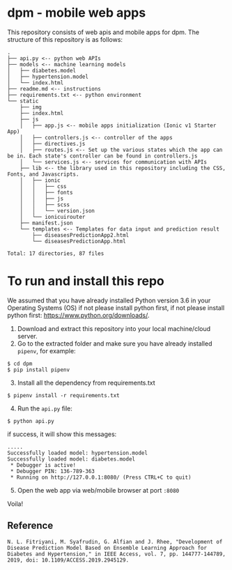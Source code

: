 # dpm - mobile web apps

This repository consists of web apis and mobile apps for dpm. The structure of this repository is as follows:

```
.
├── api.py <-- python web APIs
├── models <-- machine learning models
│   ├── diabetes.model
│   ├── hypertension.model
│   └── index.html
├── readme.md <-- instructions
├── requirements.txt <-- python environment
└── static
    ├── img
    ├── index.html
    ├── js
    │   ├── app.js <-- mobile apps initialization (Ionic v1 Starter App)
    │   ├── controllers.js <-- controller of the apps
    │   ├── directives.js 
    │   ├── routes.js <-- Set up the various states which the app can be in. Each state's controller can be found in controllers.js
    │   └── services.js <-- services for communication with APIs
    ├── lib <-- the library used in this repository including the CSS, Fonts, and Javascripts.
    │   ├── ionic
    │   │   ├── css
    │   │   ├── fonts
    │   │   ├── js
    │   │   ├── scss
    │   │   └── version.json
    │   └── ionicuirouter
    ├── manifest.json
    └── templates <-- Templates for data input and prediction result
        ├── diseasesPredictionApp2.html
        └── diseasesPredictionApp.html

Total: 17 directories, 87 files
```

# To run and install this repo
We assumed that you have already installed Python version 3.6 in your Operating Systems (OS) if not please install python first, if not please install python first: https://www.python.org/downloads/.
1. Download and extract this repository into your local machine/cloud server.
2. Go to the extracted folder and make sure you have already installed `pipenv`, for example: 
```
$ cd dpm
$ pip install pipenv

```
3. Install all the dependency from requirements.txt
```
$ pipenv install -r requirements.txt
```
4. Run the `api.py` file: 
```
$ python api.py
```
if success, it will show this messages:
```
.....
Successfully loaded model: hypertension.model
Successfully loaded model: diabetes.model
 * Debugger is active!
 * Debugger PIN: 136-789-363
 * Running on http://127.0.0.1:8080/ (Press CTRL+C to quit)
```
5. Open the web app via web/mobile browser at port `:8080`

Voila!

## Reference

```
N. L. Fitriyani, M. Syafrudin, G. Alfian and J. Rhee, "Development of Disease Prediction Model Based on Ensemble Learning Approach for Diabetes and Hypertension," in IEEE Access, vol. 7, pp. 144777-144789, 2019, doi: 10.1109/ACCESS.2019.2945129.
```
